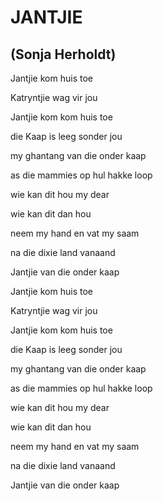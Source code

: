 # JANTJIE
## (Sonja Herholdt)

Jantjie kom huis toe

Katryntjie wag vir jou

Jantjie kom kom huis toe

die Kaap is leeg sonder jou


my ghantang van die onder kaap

as die mammies op hul hakke loop

wie kan dit hou my dear

wie kan dit dan hou

neem my hand en vat my saam

na die dixie land vanaand

Jantjie van die onder kaap


Jantjie kom huis toe

Katryntjie wag vir jou

Jantjie kom kom huis toe

die Kaap is leeg sonder jou


my ghantang van die onder kaap

as die mammies op hul hakke loop

wie kan dit hou my dear

wie kan dit dan hou

neem my hand en vat my saam

na die dixie land vanaand

Jantjie van die onder kaap

